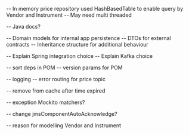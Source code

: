 -- In memory price repository used HashBasedTable to enable query by Vendor and Instrument
-- May need multi threaded

-- Java docs?

-- Domain models for internal app persistence
-- DTOs for external contracts
-- Inheritance structure for additional behaviour

-- Explain Spring integration choice
-- Explain Kafka choice

-- sort deps in POM
-- version params for POM

-- logging
-- error routing for price topic

-- remove from cache after time expired

-- exception Mockito matchers?

-- change jmsComponentAutoAcknowledge?

-- reason for modelling Vendor and Instrument
